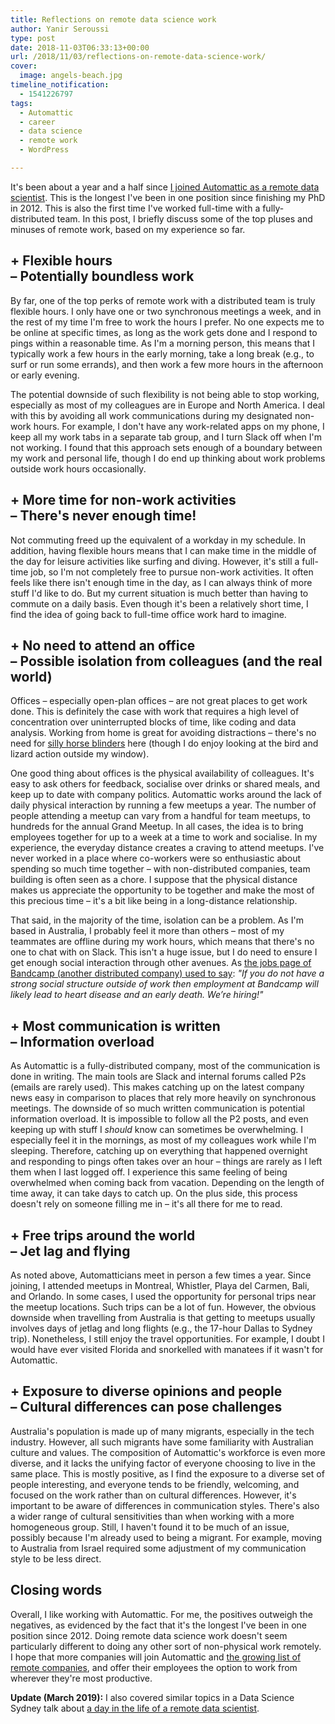 ```yaml
---
title: Reflections on remote data science work
author: Yanir Seroussi
type: post
date: 2018-11-03T06:33:13+00:00
url: /2018/11/03/reflections-on-remote-data-science-work/
cover:
  image: angels-beach.jpg
timeline_notification:
  - 1541226797
tags:
  - Automattic
  - career
  - data science
  - remote work
  - WordPress

---
```

It's been about a year and a half since [I joined Automattic as a remote data scientist][1]. This is the longest I've been in one position since finishing my PhD in 2012. This is also the first time I've worked full-time with a fully-distributed team. In this post, I briefly discuss some of the top pluses and minuses of remote work, based on my experience so far.

## + Flexible hours<br>– Potentially boundless work  

<p class="indent-1">
  By far, one of the top perks of remote work with a distributed team is truly flexible hours. I only have one or two synchronous meetings a week, and in the rest of my time I'm free to work the hours I prefer. No one expects me to be online at specific times, as long as the work gets done and I respond to pings within a reasonable time. As I'm a morning person, this means that I typically work a few hours in the early morning, take a long break (e.g., to surf or run some errands), and then work a few more hours in the afternoon or early evening.
</p>

<p class="indent-1">
    The potential downside of such flexibility is not being able to stop working, especially as most of my colleagues are in Europe and North America. I deal with this by avoiding all work communications during my designated non-work hours. For example, I don't have any work-related apps on my phone, I keep all my work tabs in a separate tab group, and I turn Slack off when I'm not working. I found that this approach sets enough of a boundary between my work and personal life, though I do end up thinking about work problems outside work hours occasionally.
</p>

## + More time for non-work activities<br>– There's never enough time!

<p class="indent-1">
  Not commuting freed up the equivalent of a workday in my schedule. In addition, having flexible hours means that I can make time in the middle of the day for leisure activities like surfing and diving. However, it's still a full-time job, so I'm not completely free to pursue non-work activities. It often feels like there isn't enough time in the day, as I can always think of more stuff I'd like to do. But my current situation is much better than having to commute on a daily basis. Even though it's been a relatively short time, I find the idea of going back to full-time office work hard to imagine.
</p>

## + No need to attend an office<br>– Possible isolation from colleagues (and the real world)

<p class="indent-1">
  Offices &ndash; especially open-plan offices &ndash; are not great places to get work done. This is definitely the case with work that requires a high level of concentration over uninterrupted blocks of time, like coding and data analysis. Working from home is great for avoiding distractions &ndash; there's no need for <a href="https://techcrunch.com/2018/10/17/open-offices-have-driven-panasonic-to-make-horse-blinders-for-humans/">silly horse blinders</a> here (though I do enjoy looking at the bird and lizard action outside my window).
</p> 
  
<p class="indent-1">
    One good thing about offices is the physical availability of colleagues. It's easy to ask others for feedback, socialise over drinks or shared meals, and keep up to date with company politics. Automattic works around the lack of daily physical interaction by running a few meetups a year. The number of people attending a meetup can vary from a handful for team meetups, to hundreds for the annual Grand Meetup. In all cases, the idea is to bring employees together for up to a week at a time to work and socialise. In my experience, the everyday distance creates a craving to attend meetups. I've never worked in a place where co-workers were so enthusiastic about spending so much time together &ndash; with non-distributed companies, team building is often seen as a chore. I suppose that the physical distance makes us appreciate the opportunity to be together and make the most of this precious time &ndash; it's a bit like being in a long-distance relationship.
</p>

<p class="indent-1">
  That said, in the majority of the time, isolation can be a problem. As I'm based in Australia, I probably feel it more than others &ndash; most of my teammates are offline during my work hours, which means that there's no one to chat with on Slack. This isn't a huge issue, but I do need to ensure I get enough social interaction through other avenues. As <a href="https://web.archive.org/web/20160102094215/Bandcamp.com/jobs">the jobs page of Bandcamp (another distributed company) used to say</a>: <i>"If you do not have a strong social structure outside of work then employment at Bandcamp will likely lead to heart disease and an early death. We’re hiring!"</i>
</p>

## + Most communication is written<br>– Information overload

<p class="indent-1">
  As Automattic is a fully-distributed company, most of the communication is done in writing. The main tools are Slack and internal forums called P2s (emails are rarely used). This makes catching up on the latest company news easy in comparison to places that rely more heavily on synchronous meetings. The downside of so much written communication is potential information overload. It is impossible to follow all the P2 posts, and even keeping up with stuff I <i>should</i> know can sometimes be overwhelming. I especially feel it in the mornings, as most of my colleagues work while I'm sleeping. Therefore, catching up on everything that happened overnight and responding to pings often takes over an hour &ndash; things are rarely as I left them when I last logged off. I experience this same feeling of being overwhelmed when coming back from vacation. Depending on the length of time away, it can take days to catch up. On the plus side, this process doesn't rely on someone filling me in &ndash; it's all there for me to read.
</p>

## + Free trips around the world<br>– Jet lag and flying

<p class="indent-1">
  As noted above, Automatticians meet in person a few times a year. Since joining, I attended meetups in Montreal, Whistler, Playa del Carmen, Bali, and Orlando. In some cases, I used the opportunity for personal trips near the meetup locations. Such trips can be a lot of fun. However, the obvious downside when travelling from Australia is that getting to meetups usually involves days of jetlag and long flights (e.g., the 17-hour Dallas to Sydney trip). Nonetheless, I still enjoy the travel opportunities. For example, I doubt I would have ever visited Florida and snorkelled with manatees if it wasn't for Automattic.
</p>

## + Exposure to diverse opinions and people<br>– Cultural differences can pose challenges

<p class="indent-1">
  Australia's population is made up of many migrants, especially in the tech industry. However, all such migrants have some familiarity with Australian culture and values. The composition of Automattic's workforce is even more diverse, and it lacks the unifying factor of everyone choosing to live in the same place. This is mostly positive, as I find the exposure to a diverse set of people interesting, and everyone tends to be friendly, welcoming, and focused on the work rather than on cultural differences. However, it's important to be aware of differences in communication styles. There's also a wider range of cultural sensitivities than when working with a more homogeneous group. Still, I haven't found it to be much of an issue, possibly because I'm already used to being a migrant. For example, moving to Australia from Israel required some adjustment of my communication style to be less direct.
</p>

## Closing words

Overall, I like working with Automattic. For me, the positives outweigh the negatives, as evidenced by the fact that it's the longest I've been in one position since 2012. Doing remote data science work doesn't seem particularly different to doing any other sort of non-physical work remotely. I hope that more companies will join Automattic and <a href="https://github.com/yanirs/established-remote">the growing list of remote companies</a>, and offer their employees the option to work from wherever they're most productive. 

**Update (March 2019):** I also covered similar topics in a Data Science Sydney talk about <a href="https://www.youtube.com/watch?v=5qbVEEtgWcY">a day in the life of a remote data scientist</a>.

 [1]: http://yanirseroussi.com/2017/07/29/my-10-step-path-to-becoming-a-remote-data-scientist-with-automattic/
